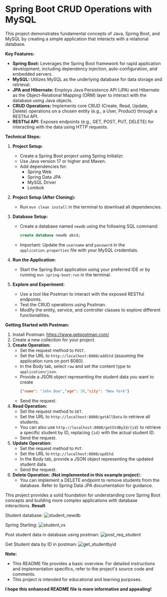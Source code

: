 # Spring Boot CRUD Operations with MySQL

This project demonstrates fundamental concepts of Java, Spring Boot, and MySQL by creating a simple application that interacts with a relational database.

**Key Features:**

* **Spring Boot:** Leverages the Spring Boot framework for rapid application development, including dependency injection, auto-configuration, and embedded servers.
* **MySQL:** Utilizes MySQL as the underlying database for data storage and retrieval.
* **JPA and Hibernate:** Employs Java Persistence API (JPA) and Hibernate as the Object-Relational Mapping (ORM) layer to interact with the database using Java objects.
* **CRUD Operations:** Implements core CRUD (Create, Read, Update, Delete) operations on a chosen entity (e.g., a User, Product) through a RESTful API.
* **RESTful API:** Exposes endpoints (e.g., GET, POST, PUT, DELETE) for interacting with the data using HTTP requests.

**Technical Steps:**

1. **Project Setup:**

   * Create a Spring Boot project using Spring Initializr.
   * Use Java version 17 or higher and Maven.
   * Add dependencies for:
       * Spring Web
       * Spring Data JPA
       * MySQL Driver
       * Lombok

2. **Project Setup (After Cloning):**

   * Run `mvn clean install` in the terminal to download all dependencies.

3. **Database Setup:**

   * Create a database named `newdb` using the following SQL command:

     ```sql
     create database newdb abcd;
     ```

   * Important: Update the `username` and `password` in the `application.properties` file with your MySQL credentials.

4. **Run the Application:**

   * Start the Spring Boot application using your preferred IDE or by running `mvn spring-boot:run` in the terminal.

5. **Explore and Experiment:**

   * Use a tool like Postman to interact with the exposed RESTful endpoints.
   * Test the CRUD operations using Postman.
   * Modify the entity, service, and controller classes to explore different functionalities.

**Getting Started with Postman:**

1. Install Postman: https://www.getpostman.com/
2. Create a new collection for your project.
3. **Create Operation:**
   * Set the request method to `POST`.
   * Set the URL to `http://localhost:8080/addStd` (assuming the application runs on port 8080).
   * In the Body tab, select `raw` and set the content type to `application/json`.
   * Provide a JSON object representing the student data you want to create 
     ```json
     {"name": "John Doe","age": 30,"city": "New York"}
     ```
   * Send the request.
5. **Read Operation:**
   * Set the request method to `GET`.
   * Set the URL to `http://localhost:8080/getAllData` to retrieve all students.
   * You can also use `http://localhost:8080/getStdById/{id}` to retrieve a specific student by ID, replacing `{id}` with the actual student ID.
   * Send the request.
6. **Update Operation:**
   * Set the request method to `PUT`.
   * Set the URL to `http://localhost:8080/updStd`.
   * In the Body tab, provide a JSON object representing the updated student data.
   * Send the request.
7. **Delete Operation:** (**Not implemented in this example project**):
   * You can implement a DELETE endpoint to remove students from the database. Refer to Spring Data JPA documentation for guidance.

This project provides a solid foundation for understanding core Spring Boot concepts and building more complex applications with database interactions.
 **Result**

Student database:
![student_newdb](https://github.com/user-attachments/assets/a125d86e-cfce-413c-b541-7c58575f4667)

Spring Starting:
![student_vs](https://github.com/user-attachments/assets/82535cf7-5af1-40d4-be24-ad84f082abb0)

Post student data in database using postman:
![post_req_student](https://github.com/user-attachments/assets/ec4df98b-2966-4132-bb75-142639e714ab)

Get Student data by ID in postman:
![get_studentbyid](https://github.com/user-attachments/assets/e10a76cf-4d45-4312-bf8d-3837de157a72)


 
**Note:**

* This README file provides a basic overview. For detailed instructions and implementation specifics, refer to the project's source code and comments.
* This project is intended for educational and learning purposes.

**I hope this enhanced README file is more informative and appealing!**
